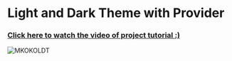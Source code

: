# Light and Dark Theme with Provider

### [Click here to watch the video of project tutorial :)](https://youtu.be/-jdtfJe_sII?si=cRoieSepvw5-930D)

![MKOKOLDT](https://github.com/HashirSaudKhan/Light_and_Dark_Mode_with_provider/assets/93030144/19fc6e96-8391-4c07-a649-e166cd42c2a9)
